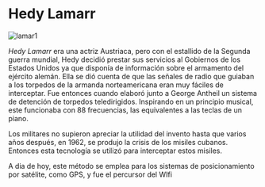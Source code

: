 

# Hedy Lamarr

![lamar1](https://user-images.githubusercontent.com/114906778/194814913-eb10a5fe-afa6-43be-a437-16cdac17da65.png)



*Hedy Lamarr* era una actriz Austriaca, pero con el estallido de la Segunda guerra mundial, 
Hedy decidió prestar sus servicios al Gobiernos de los Estados Unidos ya que disponía de información sobre el armamento del ejército alemán.
Ella se dió cuenta de que las señales de radio que guiaban a los torpedos de la armanda norteamericana eran muy fáciles de interceptar. 
Fue entonces cuando elaboró junto a George Antheil un sistema de detención de torpedos teledirigidos. Inspirando en un principio musical,
este funcionaba con 88 frecuencias, las equivalentes a las teclas de un piano.

Los militares no supieron apreciar la utilidad del invento hasta que varios años después, en 1962, se produjo la crisis de los misiles cubanos. 
Entonces esta tecnología se utilizó para interceptar estos misiles. 

A dia de hoy, este método se emplea para los sistemas de posicionamiento por satélite, como GPS, y fue el percursor del WIfi
